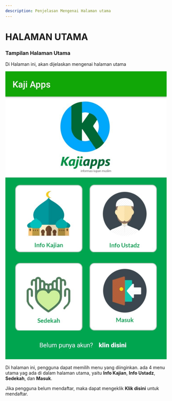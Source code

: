 ```yaml
---
description: Penjelasan Mengenai Halaman utama
---
```


# HALAMAN UTAMA

### Tampilan Halaman Utama

 Di Halaman ini, akan dijelaskan mengenai halaman utama

![Halaman Utama](../.gitbook/assets/image_c0d188c%20%281%29.jpg)

 Di halaman ini, pengguna dapat memilih menu yang diinginkan. ada 4 menu utama yag ada di dalam halaman utama, yaitu **Info Kajian**, **Info Ustadz**, **Sedekah**, dan **Masuk**.

Jika pengguna belum mendaftar, maka dapat mengeklik **Klik disini** untuk mendaftar.

